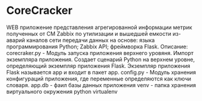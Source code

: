 # CoreCracker
WEB приложение представления агрегированной информации метрик полученных от СМ Zabbix по утилизации и вышедшей емкости из-аварий каналов сети передачи данных на основе: языка программирования Python; Zabbix API; фреймворка Flask.
Описание:
corecraker.py - Модуль запуска приложения верхнего уровяня. Импорт экземпляра приложения. Создает сценарий Python на верхнем уровне, определяющий экземпляр приложения Flask. Экземпляр приложения Flask называется app и входит в пакет app.
config.py - Модуль хранения конфигураций приложения, где переменные определяются как ключи словаря.
app.db - фаил базы данных приложения
venv - папка хранения виртуального окружения python virtualenv
